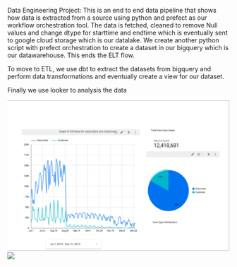Data Engineering Project:
This is an end to end data pipeline that shows how data is extracted from a source using python and prefect as our
workflow orchestration tool. 
The data is fetched, cleaned to remove Null values and change dtype for starttime and endtime which is eventually sent to google cloud storage which is our datalake.
We create another python script with prefect orchestration to create a dataset in our bigquery which is our datawarehouse.
This ends the ELT flow.

To move to ETL, we use dbt to extract the datasets from bigquery and perform data transformations and eventually create a view for our dataset.

Finally we use looker to analysis the data 

![](images/image.png)
![](images/image2.png)





